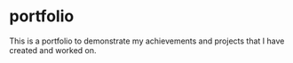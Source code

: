 # portfolio
This is a portfolio to demonstrate my achievements and projects that I have created and worked on.
